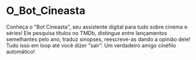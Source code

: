 # O_Bot_Cineasta
 Conheça o "Bot Cineasta", seu assistente digital para tudo sobre cinema e séries! Ele pesquisa títulos no TMDb, distingue entre lançamentos semelhantes pelo ano, traduz sinopses, reescreve-as dando a opinião dele! Tudo isso em loop até você dizer "sair". Um verdadeiro amigo cinéfilo automático!
